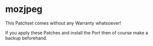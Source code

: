 # mozjpeg

This Patchset comes without any Warranty whatsoever!

If you apply these Patches and install the Port then of course make a backup beforehand. 
